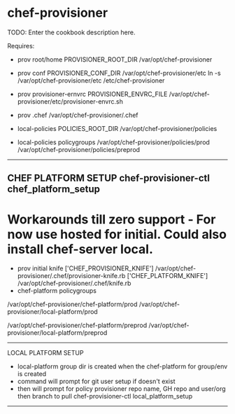 # chef-provisioner

TODO: Enter the cookbook description here.

Requires:
- prov root/home
PROVISIONER_ROOT_DIR
/var/opt/chef-provisioner

- prov conf
PROVISIONER_CONF_DIR
/var/opt/chef-provisioner/etc
ln -s /var/opt/chef-provisioner/etc /etc/chef-provisioner

- prov provisioner-ernvrc
PROVISIONER_ENVRC_FILE
/var/opt/chef-provisioner/etc/provisioner-envrc.sh

- prov .chef
/var/opt/chef-provisioner/.chef

- local-policies
POLICIES_ROOT_DIR
/var/opt/chef-provisioner/policies

- local-policies policygroups
/var/opt/chef-provisioner/policies/prod
/var/opt/chef-provisioner/policies/preprod

---------
CHEF PLATFORM SETUP
chef-provisioner-ctl chef_platform_setup
---------

# Workarounds till zero support - For now use hosted for initial. Could also install chef-server local. 
- prov initial knife
['CHEF_PROVISIONER_KNIFE']
/var/opt/chef-provisioner/.chef/provisioner-knife.rb
['CHEF_PLATFORM_KNIFE']
/var/opt/chef-provisioner/.chef/knife.rb
- chef-platform policygroups

/var/opt/chef-provisioner/chef-platform/prod
/var/opt/chef-provisioner/local-platform/prod

/var/opt/chef-provisioner/chef-platform/preprod
/var/opt/chef-provisioner/local-platform/preprod

---------
LOCAL PLATFORM SETUP 
- local-platform group dir is created when the chef-platform for group/env is created
- command will prompt for git user setup if doesn't exist
- then will prompt for policy provisioner repo name, GH repo and user/org then branch to pull
chef-provisioner-ctl local_platform_setup
---------

